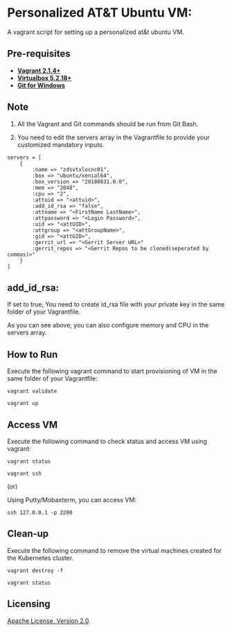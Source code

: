# Personalized AT&T Ubuntu VM:
A vagrant script for setting up a personalized at&t ubuntu VM.

## Pre-requisites

 * **[Vagrant 2.1.4+](https://www.vagrantup.com)**
 * **[Virtualbox 5.2.18+](https://www.virtualbox.org)**
 * **[Git for Windows](https://git-scm.com/downloads)**

## Note
1) All the Vagrant and Git commands should be run from Git Bash.

2) You need to edit the servers array in the Vagrantfile to provide your customized mandatory inputs.

```
servers = [
    {
        :name => "zdsvtxlocnc01",
        :box => "ubuntu/xenial64",
        :box_version => "20180831.0.0",
        :mem => "2048",
        :cpu => "2",
        :attuid => "<attuid>",
        :add_id_rsa => "false",
        :attname => "<FirstName LastName>",
        :attpassword => "<Login Password>",
        :uid => "<attUID>",
        :attgroup => "<attGroupName>",
        :gid => "<attGID>",
        :gerrit_url => "<Gerrit Server URL>"
        :gerrit_repos => "<Gerrit Repos to be cloned(seperated by commas)>"
    }
]

```

## add_id_rsa:
If set to true, You need to create id_rsa file with your private key in the same folder of your Vagrantfile.

As you can see above, you can also configure memory and CPU in the servers array. 

## How to Run

Execute the following vagrant command to start provisioning of VM in the same folder of your Vagrantfile:

```
vagrant validate

vagrant up
```

## Access VM

Execute the following command to check status and access VM using vagrant:
```
vagrant status

vagrant ssh
```
(or)

Using Putty/Mobaxterm, you can access VM:
```
ssh 127.0.0.1 -p 2200
```

## Clean-up

Execute the following command to remove the virtual machines created for the Kubernetes cluster.
```
vagrant destroy -f

vagrant status
```

## Licensing

[Apache License, Version 2.0](http://opensource.org/licenses/Apache-2.0).
